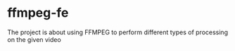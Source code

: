 # ffmpeg-fe
The project is about using FFMPEG to perform different types of processing on the given video
